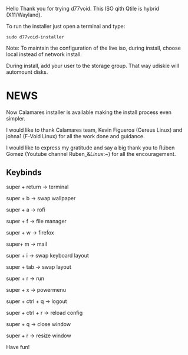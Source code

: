 Hello
Thank you for trying d77void. This ISO qith Qtile is hybrid (X11/Wayland).

To run the installer just open a terminal and type:

```
sudo d77void-installer
```

Note: 
To maintain the configuration of the live iso, during install, choose local instead of network install.

During install, add your user to the storage group. That way udiskie will automount disks.

# NEWS

Now Calamares installer is available making the install process even simpler.

I would like to thank Calamares team, Kevin Figueroa (Cereus Linux) and johna1 (F-Void Linux) for all the work done and guidance.

I would like to express my gratitude and say a big thank you to Rúben Gomez (Youtube channel Ruben_&_Linux_:~) for all the encouragement.

## Keybinds

super + return -> terminal

super + b -> swap wallpaper

super + a -> rofi

super + f -> file manager

super + w -> firefox

super+ m -> mail

super + i -> swap keyboard layout

super + tab -> swap layout

super + r -> run

super + x -> powermenu

super + ctrl + q -> logout

super + ctrl + r -> reload config

super + q -> close window

super + r -> resize window

Have fun!
